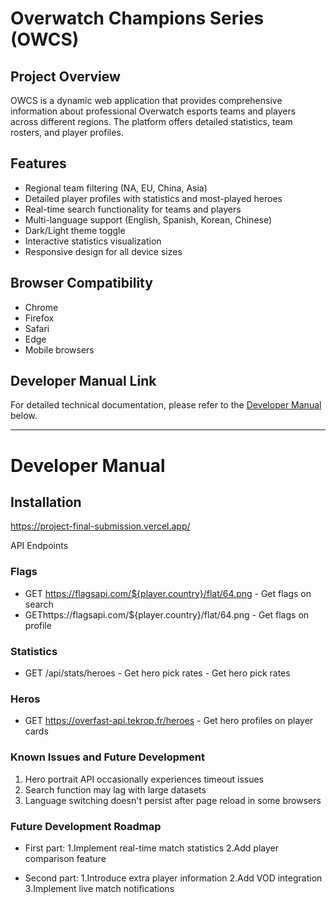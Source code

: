 # Overwatch Champions Series (OWCS)

## Project Overview
OWCS is a dynamic web application that provides comprehensive information about professional Overwatch esports teams and players across different regions. The platform offers detailed statistics, team rosters, and player profiles.

## Features
- Regional team filtering (NA, EU, China, Asia)
- Detailed player profiles with statistics and most-played heroes
- Real-time search functionality for teams and players
- Multi-language support (English, Spanish, Korean, Chinese)
- Dark/Light theme toggle
- Interactive statistics visualization
- Responsive design for all device sizes

## Browser Compatibility
- Chrome
- Firefox 
- Safari 
- Edge 
- Mobile browsers

## Developer Manual Link
For detailed technical documentation, please refer to the [Developer Manual](#developer-manual) below.

---

# Developer Manual

## Installation
https://project-final-submission.vercel.app/ 


API Endpoints
### Flags
- GET https://flagsapi.com/${player.country}/flat/64.png - Get flags on search
- GEThttps://flagsapi.com/${player.country}/flat/64.png - Get flags on profile
### Statistics
- GET /api/stats/heroes - Get hero pick rates - Get hero pick rates
### Heros
- GET https://overfast-api.tekrop.fr/heroes - Get hero profiles on player cards
### Known Issues and Future Development
1. Hero portrait API occasionally experiences timeout issues
2. Search function may lag with large datasets
3. Language switching doesn't persist after page reload in some browsers
### Future Development Roadmap
- First part:
1.Implement real-time match statistics
2.Add player comparison feature

- Second part:
1.Introduce extra player information
2.Add VOD integration
3.Implement live match notifications

